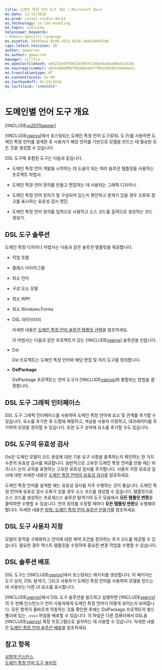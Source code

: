 ```yaml
---
title: 도메인 특정 언어 도구 개요 | Microsoft Docs
ms.date: 11/15/2016
ms.prod: visual-studio-dev14
ms.technology: vs-ide-modeling
ms.topic: overview
helpviewer_keywords:
- Domain-Specific Language
ms.assetid: 50d93ea2-8c88-4522-853b-40ab194953db
caps.latest.revision: 56
author: gewarren
ms.author: gewarren
manager: jillfra
ms.openlocfilehash: ed5232ed8f0033e5953f14b8e4a9aa08abcb316c
ms.sourcegitcommit: a83c60bb00bf95e6bea037f0e1b9696c64deda3c
ms.translationtype: HT
ms.contentlocale: ko-KR
ms.lasthandoff: 02/19/2019
ms.locfileid: "54805658"
---
```

# <a name="overview-of-domain-specific-language-tools"></a>도메인별 언어 도구 개요
[!INCLUDE[vs2017banner](../includes/vs2017banner.md)]

[!INCLUDE[vsprvs](../includes/vsprvs-md.md)]에서 호스팅되는 도메인 특정 언어 도구(DSL 도구)를 사용하면 도메인 특정 언어를 설계한 후 사용자가 해당 언어를 기반으로 모델을 만드는 데 필요한 모든 것을 생성할 수 있습니다.  
  
 DSL 도구에 포함된 도구는 다음과 같습니다.  
  
-   도메인 특정 언어 개발을 시작하는 데 도움이 되는 여러 솔루션 템플릿을 사용하는 프로젝트 마법사.  
  
-   도메인 특정 언어 정의를 만들고 편집하는 데 사용되는 그래픽 디자이너.  
  
-   도메인 특정 언어 정의가 잘 구성되어 있는지 확인하고 문제가 있을 경우 오류와 경고를 표시하는 유효성 검사 엔진.  
  
-   도메인 특정 언어 정의를 입력으로 사용하고 소스 코드를 출력으로 생성하는 코드 생성기.  
  
## <a name="the-dsl-tools-solution"></a>DSL 도구 솔루션  
 도메인 특정 디자이너 마법사는 다음과 같은 솔루션 템플릿을 제공합니다.  
  
- 작업 흐름  
  
- 클래스 다이어그램  
  
- 최소 언어  
  
- 구성 요소 모델  
  
- 최소 WPF  
  
- 최소 Windows.Forms  
  
- DSL 라이브러리  
  
  자세한 내용은 [도메인 특정 언어 솔루션 템플릿 선택](../modeling/choosing-a-domain-specific-language-solution-template.md)을 참조하세요.  
  
  이 마법사는 다음과 같은 프로젝트가 있는 [!INCLUDE[vsprvs](../includes/vsprvs-md.md)] 솔루션을 만듭니다.  
  
- Dsl  
  
   Dsl 프로젝트는 도메인 특정 언어와 해당 편집 및 처리 도구를 정의합니다.  
  
- **DslPackage**  
  
   DslPackage 프로젝트는 언어 도구가 [!INCLUDE[vsprvs](../includes/vsprvs-md.md)]와 통합되는 방법을 결정합니다.  
  
## <a name="the-dsl-tools-graphical-interface"></a>DSL 도구 그래픽 인터페이스  
 DSL 도구 그래픽 인터페이스를 사용하여 도메인 특정 언어에 요소 및 관계를 추가할 수 있습니다. 요소를 추가한 후 도형에 매핑하고, 색상을 사용자 지정하고, 데코레이터를 추가하여 모양을 정의할 수 있습니다. 또한 도구 상자에 요소를 추가할 수도 있습니다.  
  
## <a name="validation-in-dsl-tools"></a>DSL 도구의 유효성 검사  
 Dsl은 도메인 모델이 코드 생성에 대한 기본 요구 사항을 충족하는지 확인하는 한 가지 수준의 유효성 검사를 제공합니다. 일반적으로 고유한 도메인 특정 언어를 만들 때는 비즈니스 논리 규칙을 표현하는 고유한 유효성 검사를 추가합니다. 사용자 지정 유효성 검사에 대한 자세한 내용은 [도메인 특정 언어의 유효성 검사](../modeling/validation-in-a-domain-specific-language.md)를 참조하세요.  
  
 도메인 특정 언어를 설계할 때는 유효성 검사를 자주 수행하는 것이 좋습니다. 도메인 특정 언어에 유효성 검사 오류가 있을 경우 소스 코드를 생성할 수 없습니다. 템플릿으로 소스 코드를 생성하는 프로세스는 솔루션 탐색기의 도구 모음에서 **모든 템플릿 변환**을 클릭하면 수행할 수 있습니다. 언어 정의를 수정할 때마다 **모든 템플릿 변환**을 수행해야 합니다. 자세한 내용은 [방법: 도메인 특정 언어 솔루션 만들기](../modeling/how-to-create-a-domain-specific-language-solution.md)를 참조하세요.  
  
## <a name="customization-of-dsl-tools"></a>DSL 도구 사용자 지정  
 모델의 동작을 구체화하고 언어에 대한 제약 조건을 정의하는 추가 코드를 제공할 수 있습니다. 필요한 경우 텍스트 템플릿을 수정하여 중요한 변경 작업을 수행할 수 있습니다.  
  
## <a name="distributing-your-dsl-solution"></a>DSL 솔루션 배포  
 DSL 도구는 [!INCLUDE[vsprvs](../includes/vsprvs-md.md)]에서 호스팅되는 패키지를 생성합니다. 이 패키지는 도구 상자, DSL 탐색기, 그리고 사용자가 도메인 특정 언어를 사용하여 모델을 만드는 데 사용되는 다른 UI 요소를 표시합니다.  
  
 [!INCLUDE[vsprvs](../includes/vsprvs-md.md)]에서 DSL 도구 솔루션을 빌드하고 실행하면 [!INCLUDE[vsprvs](../includes/vsprvs-md.md)]의 두 번째 인스턴스가 언어 사용자에게 도메인 특정 언어가 어떻게 보이는지 보여줍니다. 모든 항목이 올바르게 작동하는 것을 확인한 후에는 DslPackage 프로젝트의 빌드 폴더에 있는 `.vsix` 파일을 배포할 수 있습니다. 이 파일은 다른 컴퓨터에서 DSL을 [!INCLUDE[vsprvs](../includes/vsprvs-md.md)] 확장 프로그램으로 설치하는 데 사용할 수 있습니다.  자세한 내용은 [도메인 특정 언어 솔루션 배포](../modeling/deploying-domain-specific-language-solutions.md)를 참조하세요.  
  
## <a name="see-also"></a>참고 항목  
 [실험적 인스턴스](../extensibility/the-experimental-instance.md)   
 [도메인 특정 언어 도구 용어집](http://msdn.microsoft.com/ca5e84cb-a315-465c-be24-76aa3df276aa)

